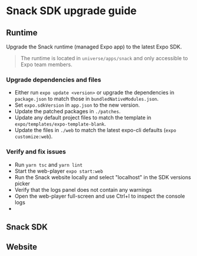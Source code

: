 # Snack SDK upgrade guide



## Runtime

Upgrade the Snack runtime (managed Expo app) to the latest Expo SDK.

> The runtime is located in `universe/apps/snack` and only accessible to Expo team members.

### Upgrade dependencies and files

- Either run `expo update <version>` or upgrade the dependencies in `package.json` to match those in `bundledNativeModules.json`.
- Set `expo.sdkVersion` in `app.json` to the new version.
- Update the patched packages in `./patches`.
- Update any default project files to match the template in `expo/templates/expo-template-blank`.
- Update the files in `./web` to match the latest expo-cli defaults (`expo customize:web`).

### Verify and fix issues

- Run `yarn tsc` and `yarn lint`
- Start the web-player `expo start:web`
- Run the Snack website locally and select "localhost" in the SDK versions picker
- Verify that the logs panel does not contain any warnings
- Open the web-player full-screen and use Ctrl+I to inspect the console logs
- 

### 

## Snack SDK




## Website

